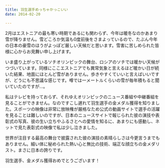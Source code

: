 ```yaml
---
title: 羽生選手めっちゃかっこいい
date: 2014-02-20

---
```


2月はエストニアの最も寒い時期であるにも関わらず、今年は暖冬なのかあまり雪が降りません。雪どころか気温も0度前後をさまよっているので、たぶん今年の日本の豪雪のほうがよっぽど厳しい天候だと思います。雪害に苦しめられた皆様に心からお見舞い申し上げます。

いま盛り上がっているソチオリンピックの舞台、ロシアのソチでは暖かい天候がつづいています。同様にここエストニアでも異常気象と言えるほど暖かい日が続いた結果、地面にほとんど雪がありません。歩きやすくていいと言えばいいですが、どうにも不思議な感じです。噂では一メートルくらいの雪が毎年積もると聞いていたのですが…。

私はテレビを持っておらず、それゆえオリンピックのニュース番組や中継番組を見ることができません。なのですこし遅れて羽生選手の金メダル獲得を知りました。スポーツの映像は非常に放映権が厳格なため公式の動画サイトで選手の活躍を見ることは難しいのですが、日本のニュースサイトで報じられた彼の演技や表彰式の写真、彼の生い立ちやふるさとへの愛情を知るに、あまりにも感動し、ネットで見た表彰式の映像で私は少し泣きました。

世界が注目する最高の舞台で披露された彼の演技の素晴らしさは今更言うまでもありません。細い体に秘められた熱い心と無比の技術、端正な顔立ちの金メダリスト。まさに日本の誇りです。

羽生選手、金メダル獲得おめでとうございます！
